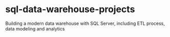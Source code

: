 # sql-data-warehouse-projects
Building a modern data warehouse with SQL Server, including ETL process, data modeling and analytics
